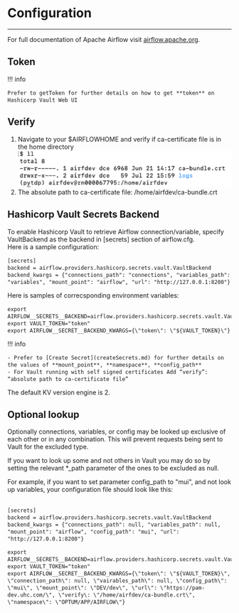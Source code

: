 # Configuration
---
For full documentation of Apache Airflow visit [airflow.apache.org](https://airflow.apache.org/).

## Token
!!! info

    Prefer to getToken for further details on how to get **token** on Hashicorp Vault Web UI
## Verify
1. Navigate to your $AIRFLOWHOME and verify if ca-certificate file is in the home directory  
    ![Screenshot](img/configuration1.png)
2. The absolute path to ca-certificate file: /home/airfdev/ca-bundle.crt
## Hashicorp Vault Secrets Backend

To enable Hashicorp Vault to retrieve Airflow connection/variable, specify VaultBackend as the backend in [secrets] section of airflow.cfg.  
Here is a sample configuration:  
```
[secrets]  
backend = airflow.providers.hashicorp.secrets.vault.VaultBackend  
backend_kwargs = {"connections_path": "connections", "variables_path": "variables", "mount_point": "airflow", "url": "http://127.0.0.1:8200"}
```
Here is samples of correcsponding environment variables:
```
export AIRFLOW__SECRETS__BACKEND=airflow.providers.hashicorp.secrets.vault.VaultBackend
export VAULT_TOKEN="token"
export AIRFLOW__SECRET__BACKEND_KWARGS={\"token\": \"${VAULT_TOKEN}\"}
```
!!! info

    - Prefer to [Create Secret](createSecrets.md) for further details on the values of **mount_point**, **namespace**, **config_path**  
    - For Vault running with self signed certificates Add “verify”: “absolute path to ca-certificate file”
The default KV version engine is 2.

## Optional lookup

Optionally connections, variables, or config may be looked up exclusive of each other or in any combination. This will prevent requests being sent to Vault for the excluded type.  

If you want to look up some and not others in Vault you may do so by setting the relevant *_path parameter of the ones to be excluded as null.  

For example, if you want to set parameter config_path to "mui", and not look up variables, your configuration file should look like this:

```

[secrets]
backend = airflow.providers.hashicorp.secrets.vault.VaultBackend  
backend_kwargs = {"connections_path": null, "variables_path": null, "mount_point": "airflow", "config_path": "mui", "url": "http://127.0.0.1:8200"}
``` 

```
export AIRFLOW__SECRETS__BACKEND=airflow.providers.hashicorp.secrets.vault.VaultBackend
export VAULT_TOKEN="token"
export AIRFLOW__SECRET__BACKEND_KWARGS={\"token\": \"${VAULT_TOKEN}\", \"connection_path\": null, \"vairables_path\": null, \"config_path\": \"mui\", \"mount_point\": \"DEV/dev\", \"url\": \"https://pam-dev.uhc.com/\", \"verify\: \"/home/airfdev/ca-bundle.crt\", \"namespace\": \"OPTUM/APP/AIRFLOW\"}
```

